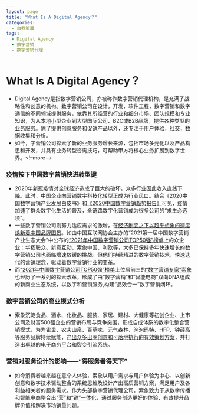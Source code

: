 ```yaml
---
layout: page
title: "What Is A Digital Agency？"
categories:
  - 自我策展
tags:
  - Digital Agency
  - 数字营销
  - 数字营销代理
---
```


# What Is A Digital Agency？

- Digital Agency是指数字营销公司，亦被称作数字营销代理机构，是充满了战略性和创意的机构。数字营销公司在设计，开发，软件工程，数字营销和数字通信的不同领域提供服务，依靠其所经营的行业和细分市场、团队规模和专业知识，为从本地小型企业到大型国际公司、B2C或B2B品牌，提供各种类型的[业务服务](https://www.digitalsilk.com/digital-agency-services#What_Services_Do_Digital_Agencies_Offer)。除了提供创意服务和促销产品以外，还专注于用户体验，社交，数据收集和分析。
- 如今，字营销公司探索了新的业务服务增长来源，包括市场多元化以及产品构思和开发，并具有业务转型咨询技巧，可帮助甲方将核心业务扩展到数字世界。<!–more–>

### 疫情按下中国数字营销快进转型键
- 2020年新冠疫情对全球经济造成了巨大的破坏，众多行业因此收入直线下降。此时，中国企业向营销数字科技化转型正成为行业风口。结合《2020中国数字营销产业发展白皮书》和[《2020中国数字营销趋势报告》](http://www.199it.com/archives/976354.html)可见，疫情加速了群众数字化生活的普及，全链路数字化营销成为很多公司的“求生必选项”。
- 一些数字营销公司则努力适应需求的激增，在[经济剧变之下以超乎想象的速度焕新着中国品牌图景](https://baijiahao.baidu.com/s?id=1692559016281936066&wfr=spider&for=pc)。如由中国互联网协会主办的“2021第一届中国数字营销产业生态大会”中公布的[“2021年中国数字营销公司TOP50强”榜单](https://baijiahao.baidu.com/s?id=1692559016281936066&wfr=spider&for=pc)上的众企业：华扬联众、新意互动、索象中国、利欧等，大多已保持多年快速增长的数字营销公司也面临增速放缓的挑战。但他们持续精进的数字营销技术，快速迭代的营销理念，驱动着数字营销行业的变革。
- 而[“2021年中国数字营销公司TOP50强”榜单](https://baijiahao.baidu.com/s?id=1692559016281936066&wfr=spider&for=pc)上位居前三的[“数字营销专家”索象](http://www.zjbert.com/)也经历了一系列的探索改革，形成了由“数字营销”和“智能电商”双向DNA组成的新商业生态系统，以数字和营销服务,构建“品效合一”数字营销闭环。

### 数字营销公司的商业模式分析
- 索象沉淀食品、酒水、化妆品、服装、家居、建材、大健康等初创企业、上市公司及财富500强企业的营销布局与竞争突围，形成自成体系的数字化整合营销模式，为为雀巢、农夫山泉、百草味、元气森林、泡泡玛特、HFP、钟薛高等服务品牌持续赋能，[产出众多出圈创意和可落地执行的有效策划方案](https://agency.eoi.digital/eoi-digital/why-hire-a-marketing-agency/)，并打造出[卓越的电子商务平台和裂变引流系统](https://www.digitalsilk.com/digital-agency-services#What_Services_Do_Digital_Agencies_Offer)。

### 营销对服务设计的影响——“得服务者得天下”
- 如今消费者越来越在意个人体验，索象以用户需求与用户体验为中心、以创新创意和数字技术驱动整合的系统思维及设计产出高质营销方案，满足用户及各利益相关者的服务需求。作为头部数字营销代理公司，索象致力于从数字传播和智能电商整合出[“营”和“销”一体化](http://www.zjbert.com/list-76-1.html)，通过服务创造更好的体验、有效提升品牌价值和解决市场销量问题。



